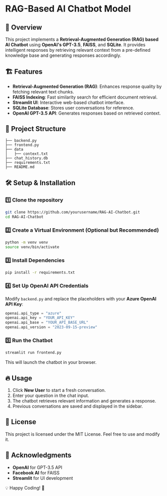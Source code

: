 # RAG-Based AI Chatbot Model

## 🚀 Overview
This project implements a **Retrieval-Augmented Generation (RAG) based AI Chatbot** using **OpenAI's GPT-3.5**, **FAISS**, and **SQLite**. It provides intelligent responses by retrieving relevant context from a pre-defined knowledge base and generating responses accordingly.

## 🏗️ Features
- **Retrieval-Augmented Generation (RAG)**: Enhances response quality by fetching relevant text chunks.
- **FAISS Indexing**: Fast similarity search for efficient document retrieval.
- **Streamlit UI**: Interactive web-based chatbot interface.
- **SQLite Database**: Stores user conversations for reference.
- **OpenAI GPT-3.5 API**: Generates responses based on retrieved context.

## 📂 Project Structure
```
├── backend.py         
├── frontend.py        
├── data
│   ├── context.txt    
├── chat_history.db    
├── requirements.txt  
├── README.md         
```

## 🛠️ Setup & Installation
### 1️⃣ Clone the repository
```sh
git clone https://github.com/yourusername/RAG-AI-Chatbot.git
cd RAG-AI-Chatbot
```

### 2️⃣ Create a Virtual Environment (Optional but Recommended)
```sh
python -m venv venv
source venv/bin/activate  
```

### 3️⃣ Install Dependencies
```sh
pip install -r requirements.txt
```

### 4️⃣ Set Up OpenAI API Credentials
Modify `backend.py` and replace the placeholders with your **Azure OpenAI API Key**:
```python
openai.api_type = "azure"
openai.api_key = "YOUR_API_KEY"
openai.api_base = "YOUR_API_BASE_URL"
openai.api_version = "2023-09-15-preview"
```

### 5️⃣ Run the Chatbot
```sh
streamlit run frontend.py
```
This will launch the chatbot in your browser.

## 🔥 Usage
1. Click **New User** to start a fresh conversation.
2. Enter your question in the chat input.
3. The chatbot retrieves relevant information and generates a response.
4. Previous conversations are saved and displayed in the sidebar.

## 📜 License
This project is licensed under the MIT License. Feel free to use and modify it.

## 🙌 Acknowledgments
- **OpenAI** for GPT-3.5 API
- **Facebook AI** for FAISS
- **Streamlit** for UI development

💡 Happy Coding! 🚀

